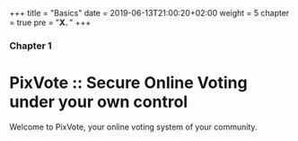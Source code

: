 +++
title = "Basics"
date = 2019-06-13T21:00:20+02:00
weight = 5
chapter = true
pre = "<b>X. </b>"
+++

### Chapter 1

# PixVote :: Secure Online Voting under your own control

Welcome to PixVote, your online voting system of your community.